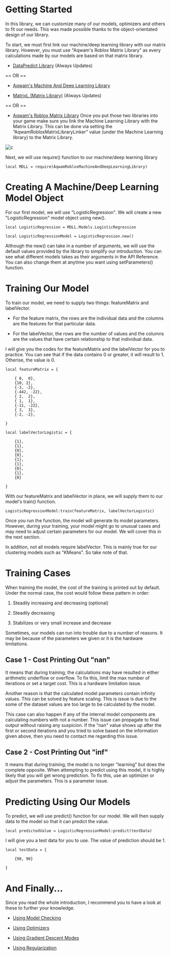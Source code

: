 # Getting Started

In this library, we can customize many of our models, optimizers and others to fit our needs. This was made possible thanks to the object-orientated design of our library.

To start, we must first link our machine/deep learning library with our matrix library. However, you must use "Aqwam's Roblox Matrix Library" as every calculations made by our models are based on that matrix library.

* [DataPredict Library](https://www.roblox.com/library/12727977273/DataPredict-Library) (Always Updates)

== OR == 

* [Aqwam's Machine And Deep Learning Library](https://create.roblox.com/marketplace/asset/12591886004/Aqwams-Roblox-Machine-And-Deep-Learning-Library)

* [MatrixL (Matrix Library)](https://www.roblox.com/library/12728472338/MatrixL-Aqwams-Roblox-Matrix-Library) (Always Updates)

== OR ==

* [Aqwam's Roblox Matrix Library](https://www.roblox.com/library/12256162800/Aqwams-Roblox-Matrix-Library)
Once you put those two libraries into your game make sure you link the Machine Learning Library with the Matrix Library. This can be done via setting the “AqwamRobloxMatrixLibraryLinker” value (under the Machine Learning library) to the Matrix Library.

![c](https://user-images.githubusercontent.com/67371914/221095215-d5df15ad-5b2c-4bb5-8a78-40911edd482a.PNG)


Next, we will use require() function to our machine/deep learning library

```
local MDLL = require(AqwamRobloxMachineAndDeepLearningLibrary) 
```

# Creating A Machine/Deep Learning Model Object

For our first model, we will use "LogisticRegression". We will create a new "LogisticRegression" model object using new(). 

```
local LogisticRegression = MDLL.Models.LogisticRegression

local LogisticRegressionModel = LogisticRegression.new()
```

Although the new() can take in a number of arguments, we will use the default values provided by the library to simplify our introduction. You can see what different models takes as their arguments in the API Reference. You can also change them at anytime you want using setParameters() function.

# Training Our Model

To train our model, we need to supply two things: featureMatrix and labelVector. 

* For the feature matrix, the rows are the individual data and the columns are the features for that particular data. 

* For the labelVector, the rows are the number of values and the columns are the values that have certain relationship to that individual data.

I will give you the codes for the featureMatrix and the labelVector for you to practice. You can see that if the data contains 0 or greater, it will result to 1. Otherise, the value is 0.

```
local featureMatrix = {
	
	{ 0,  0},
	{10, 2},
	{-3, -2},
	{-442, -22},
	{ 2,  2},
	{ 1,  1},
	{-11, -22},
	{ 3,  3},
	{-2, -2},

}

local labelVectorLogistic = {
	
	{1},
	{1},
	{0},
	{0},
	{1},
	{1},
	{0},
	{1},
	{0}
	
}
```

With our featureMatrix and labelVector in place, we will supply them to our model's train() function.

```
LogisticRegressionModel:train(featureMatrix, labelVectorLogistic)
```

Once you run the function, the model will generate its model parameters. However, during your training, your model might go to unusual cases and may need to adjust certain parameters for our model. We will cover this in the next section.

In addition, not all models require labelVector. This is mainly true for our clustering models such as "KMeans". So take note of that.

# Training Cases

When training the model, the cost of the training is printed out by default. Under the normal case, the cost would follow these pattern in order:

1. Steadily increasing and decreasing (optional)

2. Steadily decreasing

3. Stabilizes or very small increase and decrease

Sometimes, our models can run into trouble due to a number of reasons. It may be because of the parameters we given or it is the hardware limitations.

## Case 1 - Cost Printing Out "nan"

It means that during training, the calculations may have resulted in either arithmetic underflow or overflow. To fix this, limit the max number of iterations or set a target cost. This is a hardware limitation issue.

Another reason is that the calculated model parameters contain infinity values. This can be solved by feature scaling. This is issue is due to the some of the dataset values are too large to be calculated by the model.

This case can also happen if any of the internal model components are calculating numbers with not a number. This issue can propagate to final output without raising any suspicion. If the "nan" value shows up after the first or second iterations and you tried to solve based on the information given above, then you need to contact me regarding this issue.

## Case 2 - Cost Printing Out "inf"

It means that during training, the model is no longer "learning" but does the complete opposite. When attempting to predict using this model, it is highly likely that you will get wrong prediction. To fix this, use an optimizer or adjust the parameters. This is a parameter issue.

# Predicting Using Our Models

To predict, we will use predict() function for our model. We will then supply data to the model so that it can predict the value.

```
local predictedValue = LogisticRegressionModel:predict(testData)
```

I will give you a test data for you to use. The value of prediction should be 1.

```
local testData = {

	{90, 90}
	
}
```

# And Finally...

Since you read the whole introduction, I recommend you to have a look at these to further your knowledge.

* [Using Model Checking](UsingModelChecking.md)

* [Using Optimizers](UsingOptimizers.md)

* [Using Gradient Descent Modes](UsingGradientDescentModes.md)

* [Using Regularization](UsingRegularization.md)
